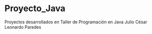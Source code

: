 # Proyecto_Java
Proyectos desarrollados en Taller de Programación en Java
Julio César Leonardo Paredes
